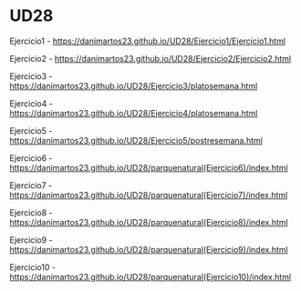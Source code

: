 # UD28

Ejercicio1 - https://danimartos23.github.io/UD28/Ejercicio1/Ejercicio1.html

Ejercicio2 - https://danimartos23.github.io/UD28/Ejercicio2/Ejercicio2.html

Ejercicio3 - https://danimartos23.github.io/UD28/Ejercicio3/platosemana.html

Ejercicio4 - https://danimartos23.github.io/UD28/Ejercicio4/platosemana.html

Ejercicio5 - https://danimartos23.github.io/UD28/Ejercicio5/postresemana.html

Ejercicio6 - https://danimartos23.github.io/UD28/parquenatural(Ejercicio6)/index.html

Ejercicio7 - https://danimartos23.github.io/UD28/parquenatural(Ejercicio7)/index.html

Ejercicio8 - https://danimartos23.github.io/UD28/parquenatural(Ejercicio8)/index.html

Ejercicio9 - https://danimartos23.github.io/UD28/parquenatural(Ejercicio9)/index.html

Ejercicio10 - https://danimartos23.github.io/UD28/parquenatural(Ejercicio10)/index.html

